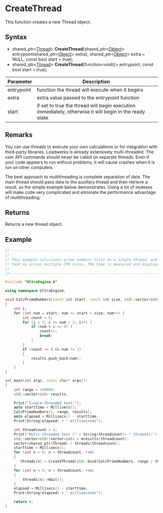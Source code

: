 # CreateThread

This function creates a new Thread object.

## Syntax

- shared_ptr<[Thread](Thread.md)> **CreateThread**(shared_ptr<[Object](Object.md)\> entrypoint(shared_ptr<[Object](Object.md)\> extra), shared_ptr<[Object](Object.md)\> extra = NULL, const bool start = true);
- shared_ptr<[Thread](Thread.md)> **CreateThread**(function<void()> entrypoint, const bool start = true);

| Parameter | Description |
| --- | --- |
| entrypoint | function the thread will execute when it begins |
| extra | extra value passed to the entrypoint function |
| start | if set to true the thread will begin execution immediately, otherwise it will begin in the ready state |

## Remarks

You can use threads to execute your own calculations or for integration with third-party libraries. Leadwerks is already extensively multi-threaded. The user API commands should never be called on separate threads. Even if your code appears to run without problems, it will cause crashes when it is run on other computers.

The best approach to multithreading is complete separation of data. The main thread should pass data to the auxillary thread and then retrieve a result, as the simple example below demonstrates. Using a lot of mutexes will make code very complicated and eliminate the performance advantage of multithreading.

## Returns

Returns a new thread object.

## Example

```c++
//-----------------------------------------------------------------------------------------------
// 
// This example calculates prime numbers first on a single thread, and then splits the
// task up across multiple CPU cores. THe time is measured and displayed for each run.
// 
//-----------------------------------------------------------------------------------------------

#include "UltraEngine.h"

using namespace UltraEngine;

void CalcPrimeNumbers(const int start, const int size, std::vector<int>& results)
{
    int i;
    for (int num = start; num <= start + size; num++) {
        int count = 0;
        for (i = 2; i <= num / 2; i++) {
            if (num % i == 0) {
                count++;
                break;
            }
        }
        if (count == 0 && num != 1)
        {
            results.push_back(num);
        }
    }
}

int main(int argc, const char* argv[])
{
    int range = 200000;
    std::vector<int> results;

    Print("Single-threaded test:");
    auto starttime = Millisecs();
    CalcPrimeNumbers(1, range, results);
    auto elapsed = Millisecs() - starttime;
    Print(String(elapsed) + " milliseconds");

    int threadcount = 4;
    Print("Multi-threaded test (" + String(threadcount)+ " threads):");
    std::vector<std::vector<int> > mresults(threadcount);
    vector<shared_ptr<Thread> > threads(threadcount);
    starttime = Millisecs();
    for (int n = 0; n < threadcount; ++n)
    {
       threads[n] = CreateThread(std::bind(CalcPrimeNumbers, range / threadcount * n, range / threadcount, mresults[n]), true);
    }
    for (int n = 0; n < threadcount; ++n)
    {
        threads[n]->Wait();
    }
    elapsed = Millisecs() - starttime;
    Print(String(elapsed) + " milliseconds");

    return 0;
}
```
